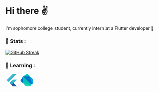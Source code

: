 <h1>
  Hi there ✌️
</h1>

I'm sophomore college student, currently intern at a Flutter developer 📖

### 🔹 Stats :

[![GitHub Streak](https://github-readme-streak-stats.herokuapp.com?user=nurad1love&theme=dark&hide_border=true&border_radius=4.7&locale=ru)](https://git.io/streak-stats)

### 🔹 Learning :
<div>
  <img src="https://github.com/devicons/devicon/blob/master/icons/flutter/flutter-original.svg" title="Flutter" alt="Flutter" width="40" height="40"/>&nbsp;
   <img src="https://github.com/devicons/devicon/blob/master/icons/dart/dart-original.svg" title="Dart" alt="Dart" width="40" height="40"/>&nbsp;
</div>
